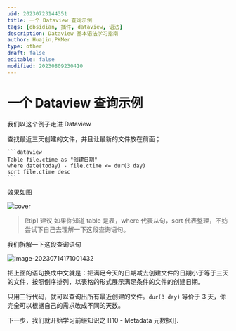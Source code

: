```yaml
---
uid: 20230723144351
title: 一个 Dataview 查询示例
tags: [obsidian, 插件, dataview, 语法]
description: Dataview 基本语法学习指南
author: Huajin,PKMer
type: other
draft: false
editable: false
modified: 20230809230410
---
```


# 一个 Dataview 查询示例

我们以这个例子走进 Dataview

查找最近三天创建的文件，并且让最新的文件放在前面；

`````示例代码
```dataview
Table file.ctime as "创建日期"
where date(today) - file.ctime <= dur(3 day)
sort file.ctime desc
```
`````

效果如图

![cover](https://cdn.pkmer.cn/images/image-20230714165934825.png!pkmer)

> [!tip] 建议
> 如果你知道 table 是表，where 代表从句，sort 代表整理，不妨尝试下自己去理解一下这段查询语句。

我们拆解一下这段查询语句

![image-20230714171001432](https://cdn.pkmer.cn/images/image-20230714171001432.png!pkmer)

把上面的语句换成中文就是：把满足今天的日期减去创建文件的日期小于等于三天的文件，按照倒序排列，以表格的形式展示满足条件的文件的创建日期。

只用三行代码，就可以查询出所有最近创建的文件。`dur(3 day)` 等价于 3 天，你完全可以根据自己的需求改成不同的天数。

下一步，我们就开始学习前缀知识之 [[10 - Metadata 元数据]].
